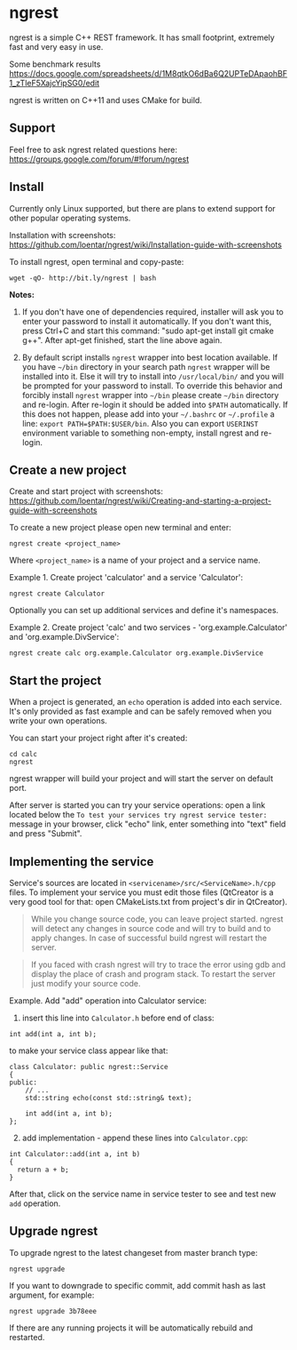 # ngrest

ngrest is a simple C++ REST framework. It has small footprint, extremely fast and very easy in use.

Some benchmark results https://docs.google.com/spreadsheets/d/1M8qtkO6dBa6Q2UPTeDApaohBF1_zTleF5XajcYipSG0/edit

ngrest is written on C++11 and uses CMake for build.

## Support

Feel free to ask ngrest related questions here: https://groups.google.com/forum/#!forum/ngrest

## Install

Currently only Linux supported, but there are plans to extend support for other popular operating systems.

Installation with screenshots: https://github.com/loentar/ngrest/wiki/Installation-guide-with-screenshots

To install ngrest, open terminal and copy-paste:

`wget -qO- http://bit.ly/ngrest | bash`


**Notes:**

1. If you don't have one of dependencies required, installer will ask you to enter your password to install it automatically. If you don't want this, press Ctrl+C and start this command: "sudo apt-get install git cmake g++". After apt-get finished, start the line above again.

2. By default script installs `ngrest` wrapper into best location available. If you have `~/bin` directory in your search path `ngrest` wrapper will be installed into it. Else it will try to install into `/usr/local/bin/` and you will be prompted for your password to install. To override this behavior and forcibly install `ngrest` wrapper into `~/bin` please create `~/bin` directory and re-login. After re-login it should be added into `$PATH` automatically. If this does not happen, please add into your `~/.bashrc` or `~/.profile` a line: `export PATH=$PATH:$USER/bin`. Also you can export `USERINST` environment variable to something non-empty, install ngrest and re-login.

## Create a new project

Create and start project with screenshots: https://github.com/loentar/ngrest/wiki/Creating-and-starting-a-project-guide-with-screenshots

To create a new project please open new terminal and enter:

`ngrest create <project_name>`

Where `<project_name>` is a name of your project and a service name.

Example 1. Create project 'calculator' and a service 'Calculator':

`ngrest create Calculator`

Optionally you can set up additional services and define it's namespaces.

Example 2. Create project 'calc' and two services - 'org.example.Calculator' and 'org.example.DivService':

`ngrest create calc org.example.Calculator org.example.DivService`

## Start the project

When a project is generated, an `echo` operation is added into each service. It's only provided as fast example and can be safely removed when you write your own operations.

You can start your project right after it's created:

```
cd calc
ngrest
```

ngrest wrapper will build your project and will start the server on default port.

After server is started you can try your service operations: open a link located below the `To test your services try ngrest service tester:` message in your browser, click "echo" link, enter something into "text" field and press "Submit".


## Implementing the service

Service's sources are located in `<servicename>/src/<ServiceName>.h/cpp` files. To implement your service you must edit those files (QtCreator is a very good tool for that: open CMakeLists.txt from project's dir in QtCreator).

> While you change source code, you can leave project started. ngrest will detect any changes in source code and will try to build and to apply changes. In case of successful build ngrest will restart the server.

> If you faced with crash ngrest will try to trace the error using gdb and display the place of crash and program stack. To restart the server just modify your source code.

Example. Add "add" operation into Calculator service:

1) insert this line into `Calculator.h` before end of class:

`int add(int a, int b);`

to make your service class appear like that:

```
class Calculator: public ngrest::Service
{
public:
    // ...
    std::string echo(const std::string& text);

    int add(int a, int b);
};
```

2) add implementation - append these lines into `Calculator.cpp`:

```
int Calculator::add(int a, int b)
{
  return a + b;
}
```

After that, click on the service name in service tester to see and test new `add` operation.

## Upgrade ngrest

To upgrade ngrest to the latest changeset from master branch type:

`ngrest upgrade`

If you want to downgrade to specific commit, add commit hash as last argument, for example:

`ngrest upgrade 3b78eee`

If there are any running projects it will be automatically rebuild and restarted.
